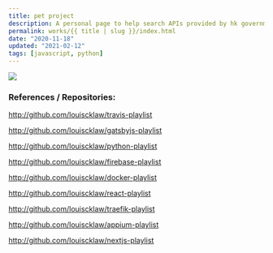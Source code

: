 ```yaml
---
title: pet project
description: A personal page to help search APIs provided by hk government. Also trying using gatsby.
permalink: works/{{ title | slug }}/index.html
date: "2020-11-18"
updated: "2021-02-12"
tags: [javascript, python]
---
```


![](/images/works/pet-project.avif)

### References / Repositories:

<a href="http://github.com/louiscklaw/travis-playlist">http://github.com/louiscklaw/travis-playlist</a>

<a href="http://github.com/louiscklaw/gatsbyjs-playlist">http://github.com/louiscklaw/gatsbyjs-playlist</a>

<a href="http://github.com/louiscklaw/python-playlist">http://github.com/louiscklaw/python-playlist</a>

<a href="http://github.com/louiscklaw/firebase-playlist">http://github.com/louiscklaw/firebase-playlist</a>

<a href="http://github.com/louiscklaw/docker-playlist">http://github.com/louiscklaw/docker-playlist</a>

<a href="http://github.com/louiscklaw/react-playlist">http://github.com/louiscklaw/react-playlist</a>

<a href="http://github.com/louiscklaw/traefik-playlist">http://github.com/louiscklaw/traefik-playlist</a>

<a href="http://github.com/louiscklaw/appium-playlist">http://github.com/louiscklaw/appium-playlist</a>

<a href="http://github.com/louiscklaw/nextjs-playlist">http://github.com/louiscklaw/nextjs-playlist</a>